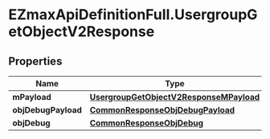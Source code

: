 # EZmaxApiDefinitionFull.UsergroupGetObjectV2Response

## Properties

Name | Type | Description | Notes
------------ | ------------- | ------------- | -------------
**mPayload** | [**UsergroupGetObjectV2ResponseMPayload**](UsergroupGetObjectV2ResponseMPayload.md) |  | 
**objDebugPayload** | [**CommonResponseObjDebugPayload**](CommonResponseObjDebugPayload.md) |  | [optional] 
**objDebug** | [**CommonResponseObjDebug**](CommonResponseObjDebug.md) |  | [optional] 


